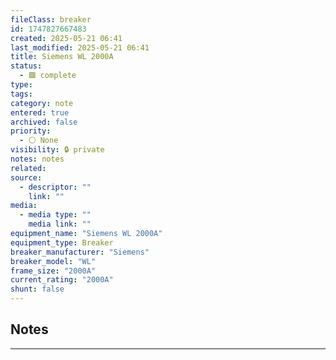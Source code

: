 ```yaml
---
fileClass: breaker
id: 1747827667483
created: 2025-05-21 06:41
last_modified: 2025-05-21 06:41
title: Siemens WL 2000A
status:
  - 🟩 complete
type: 
tags: 
category: note
entered: true
archived: false
priority:
  - ⚪ None
visibility: 🔒 private
notes: notes
related: 
source:
  - descriptor: ""
    link: ""
media:
  - media type: ""
    media link: ""
equipment_name: "Siemens WL 2000A"
equipment_type: Breaker
breaker_manufacturer: "Siemens"
breaker_model: "WL"
frame_size: "2000A"
current_rating: "2000A"
shunt: false
---
```


## Notes
---

